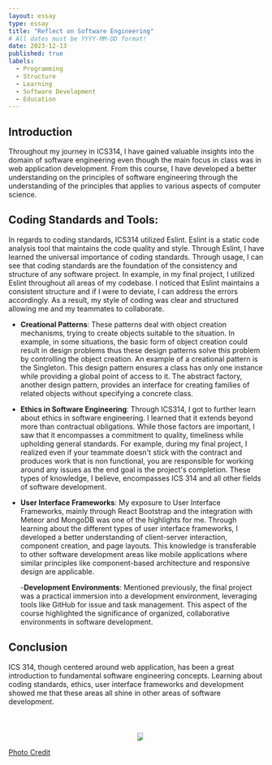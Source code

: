 ```yaml
---
layout: essay
type: essay
title: "Reflect on Software Engineering"
# All dates must be YYYY-MM-DD format!
date: 2023-12-13
published: true
labels:
  - Programming  
  - Structure
  - Learning
  - Software Development
  - Education
---
```


## Introduction

Throughout my journey in ICS314, I have gained valuable insights into the domain of software engineering even though the main focus in class was in web application development. From this course, I have developed a better understanding on the principles of software engineering through the understanding of the principles that applies to various aspects of computer science. 

## Coding Standards and Tools:

In regards to coding standards, ICS314 utilized Eslint. Eslint is a static code analysis tool that maintains the code quality and style. Through Eslint, I have learned the universal importance of coding standards. Through usage, I can see that coding standards are the foundation of the consistency and structure of any software project. In example, in my final project, I utilized Eslint throughout all areas of my codebase. I noticed that Eslint maintains a consistent structure and if I were to deviate, I can address the errors accordingly. As a result, my style of coding was clear and structured allowing me and my teammates to collaborate.


- **Creational Patterns**: These patterns deal with object creation mechanisms, trying to create objects suitable to the situation. In example, in some situations, the basic form of object creation could result in design problems thus these design patterns solve this problem by controlling the object creation. An example of a creational pattern is the Singleton. This design pattern ensures a class has only one instance while providing a global point of access to it. The abstract factory, another design pattern, provides an interface for creating families of related objects without specifying a concrete class.  

- **Ethics in Software Engineering**: Through ICS314, I got to further learn about ethics in software engineering. I learned that it extends beyond more than contractual obligations. While those factors are important, I saw that it encompasses a commitment to quality, timeliness while upholding general standards. For example, during my final project, I realized even if your teammate doesn't stick with the contract and produces work that is non functional, you are responsible for working around any issues as the end goal is the project's completion. These types of knowledge, I believe, encompasses ICS 314 and all other fields of software development.

- **User Interface Frameworks**:
  My exposure to User Interface Frameworks, mainly through React Bootstrap and the integration with Meteor and MongoDB was one of the highlights for me. Through learning about the different types of user interface frameworks, I developed a better understanding of client-server interaction, component creation, and page layouts. This knowledge is transferable to other software development areas like mobile applications where similar principles like component-based architecture and responsive design are applicable.

  -**Development Environments**:
  Mentioned previously, the final project was a practical immersion into a development environment, leveraging tools like GitHub for issue and task management. This aspect of the course highlighted the significance of organized, collaborative environments in software development.


## Conclusion
  ICS 314, though centered around web application, has been a great introduction to fundamental software engineering concepts. Learning about coding standards, ethics, user interface frameworks and development showed me that these areas all shine in other areas of software development. 
  


<div style="display: flex; justify-content: center;">
    <div style="text-align: center; margin-left: 15px;">
        <h1 style="font-size: 28px;"></h1>
        <img src="/img/sun.png" style="max-width: 70%; height: auto;" />
    </div>
</div>

[Photo Credit](https://wall.alphacoders.com/by_sub_category.php?id=168673&name=Sunset+Wallpapers)


